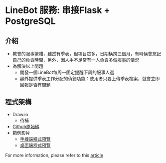 # LineBot 服務: 串接Flask + PostgreSQL

## 介紹
* 教會的服事繁雜，雖然有季表，但項目眾多，日期橫跨三個月，有時候會忘記自己的負責時間，另外，因人手不足常有一人負責多個服事的情況
* 為解決以上問題
    * 開發一個LineBot每周一固定提醒下周的服事人選
    * 額外提供季表工作分配的偵錯功能：使用者只要上傳季表檔案，就會立即回報是否有問題

## 程式架構
* Draw.io
    * 待補
* [Github原始碼](https://github.com/kuochuwon/LineBot)
* 範例影片
    * [手機端程式預覽](https://imgur.com/7ZGbQfq)
    * [桌面端程式預覽](https://imgur.com/NavCByD)


For more information, please refer to this [article](https://hackmd.io/@kuochuwon/SJsAF1zju)